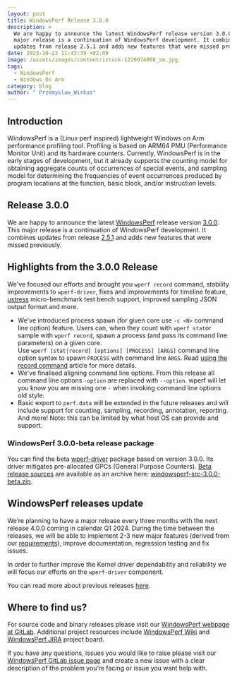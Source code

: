 ```yaml
---
layout: post
title: WindowsPerf Release 3.0.0
description: >
  We are happy to announce the latest WindowsPerf release version 3.0.0. This
  major release is a continuation of WindowsPerf development. It combines
  updates from release 2.5.1 and adds new features that were missed previously.
date: 2023-10-23 11:43:39 +02:00
image: /assets/images/content/istock-1220974008_sm.jpg
tags:
  - WindowsPerf
  - Windows On Arm
category: blog
author: " Przemyslaw_Wirkus"
---
```

## Introduction

WindowsPerf is a (Linux perf inspired) lightweight Windows on Arm performance profiling tool. Profiling is based on ARM64 PMU (Performance Monitor Unit) and its hardware counters. Currently, WindowsPerf is in the early stages of development, but it already supports the counting model for obtaining aggregate counts of occurrences of special events, and sampling model for determining the frequencies of event occurrences produced by program locations at the function, basic block, and/or instruction levels.

## Release 3.0.0

We are happy to announce the latest [WindowsPerf](https://gitlab.com/Linaro/WindowsPerf/windowsperf) release version [3.0.0](https://gitlab.com/Linaro/WindowsPerf/windowsperf/-/releases/3.0.0). This major release is a continuation of WindowsPerf development. It combines updates from release [2.5.1](https://gitlab.com/Linaro/WindowsPerf/windowsperf/-/releases/2.5.1) and adds new features that were missed previously.

## Highlights from the 3.0.0 Release

We've focused our efforts and brought you `wperf record` command, stability improvements to `wperf-driver`, fixes and improvements for timeline feature, [ustress](https://gitlab.arm.com/telemetry-solution/telemetry-solution/-/tree/main/tools/ustress) micro-benchmark test bench support, improved sampling JSON output format and more.

* We've introduced process spawn (for given core use `-c <N>` command line option) feature. Users can, when they count with `wperf stat`or sample with `wperf record`, spawn a process (and pass its command line parameters) on a given core.\
  Use `wperf [stat|record] [options] [PROCESS] [ARGS]` command line option syntax to spawn `PROCESS` with command line `ARGS`. Read [using the record command](https://gitlab.com/Linaro/WindowsPerf/windowsperf/-/blob/main/wperf/README.md?ref_type=heads#using-the-record-command) article for more details.
* We've finalised aligning command line options. From this release all command line options `-option` are replaced with `--option`. wperf will let you know you are missing one `-` when invoking command line options old style.
* Basic export to `perf.data` will be extended in the future releases and will include support for counting, sampling, recording, annotation, reporting. And more! Note: this can be limited by what host OS can provide and support.

### WindowsPerf 3.0.0-beta release package

You can find the beta [wperf-driver](https://gitlab.com/api/v4/projects/40381146/packages/generic/windowsperf/3.0.0/windowsperf-bin-3.0.0-beta.zip) package based on version 3.0.0. Its driver mitigates pre-allocated GPCs (General Purpose Counters). [Beta release sources](https://gitlab.com/Linaro/WindowsPerf/windowsperf/-/tree/3.0.0-beta?ref_type=tags) are available as an archive here: [windowsperf-src-3.0.0-beta.zip](https://gitlab.com/api/v4/projects/40381146/packages/generic/windowsperf/3.0.0/windowsperf-src-3.0.0-beta.zip).

## WindowsPerf releases update

We’re planning to have a major release every three months with the next release 4.0.0 coming in calendar Q1 2024. During the time between the releases, we will be able to implement 2-3 new major features (derived from our [requirements](https://gitlab.com/Linaro/WindowsPerf/windowsperf/-/requirements_management/requirements)), improve documentation, regression testing and fix issues.

In order to further improve the Kernel driver dependability and reliability we will focus our efforts on the `wperf-driver` component.

You can read more about previous releases [here](https://www.linaro.org/blog/windowsperf-release-2-4-0-introduces-the-first-stable-version-of-sampling-model-support/).

## Where to find us?

For source code and binary releases please visit our [WindowsPerf webpage at GitLab](https://gitlab.com/Linaro/WindowsPerf/windowsperf). Additional project resources include [WindowsPerf Wiki](https://linaro.atlassian.net/wiki/spaces/WPERF/overview) and [WindowsPerf JIRA](https://linaro.atlassian.net/jira/software/c/projects/WPERF/boards/169) project board.

If you have any questions, issues you would like to raise please visit our [WindowsPerf GitLab issue page](https://gitlab.com/Linaro/WindowsPerf/windowsperf/-/issues) and create a new issue with a clear description of the problem you’re facing or issue you want help with.